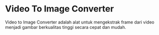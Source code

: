 # Video To Image Converter

Video to Image Converter adalah alat untuk mengekstrak frame dari video menjadi gambar berkualitas tinggi secara cepat dan mudah.
